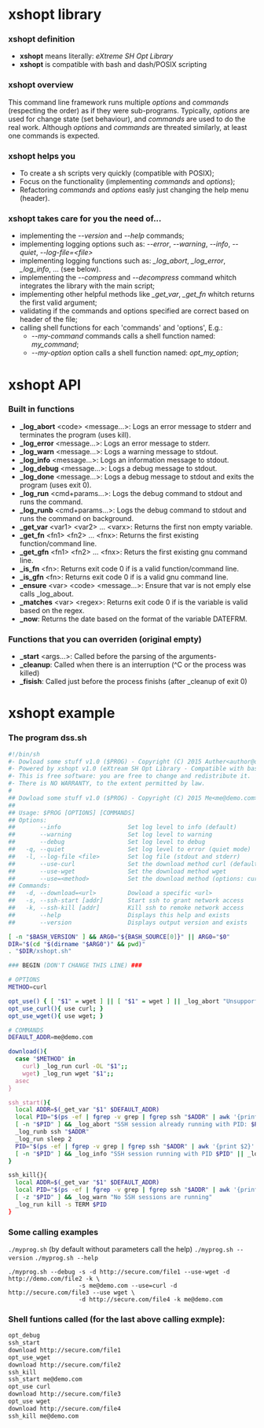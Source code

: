 # **xshopt** library

### **xshopt** definition
* **xshopt** means literally: *eXtreme SH Opt Library*
* **xshopt** is compatible with bash and dash/POSIX scripting

### **xshopt** overview
This command line framework runs multiple *options* and *commands* (respecting the order) as if they were sub-programs. Typically, *options* are used for change state (set behaviour), and *commands* are used to do the real work. Although *options* and *commands* are threated similarly, at least one commands is expected.

### **xshopt** helps you
* To create a sh scripts very quickly (compatible with POSIX);
* Focus on the functionality (implementing *commands* and *options*);
* Refactoring *commands* and *options* easly just changing the help menu (header).

### **xshopt** takes care for you the need of...
* implementing the *--version* and *--help* commands;
* implementing logging options such as: *--error*, *--warning*, *--info*, *--quiet*, *--log-file=\<file>*
* implementing logging functions such as: *_log_abort*, *_log_error*, *_log_info*, ... (see below).
* implementing the *--compress* and *--decompress* command whitch integrates the library with the main script;
* implementing other helpful methods like *_get_var*, *_get_fn* whitch returns the first valid argument;
* validating if the commands and options specified are correct based on header of the file;
* calling shell functions for each 'commands' and 'options', E.g.:
  * *--my-command* commands calls a shell function named: *my_command*;
  * *--my-option* option calls a shell function named: *opt_my_option*;

# **xshopt** API

### Built in functions
* **_log_abort** \<code> \<message...>: Logs an error message to stderr and terminates the program (uses kill).
* **_log_error** \<message...>: Logs an error message to stderr.
* **_log_warn** \<message...>: Logs a warning message to stdout.
* **_log_info** \<message...>: Logs an information message to stdout.
* **_log_debug** \<message...>: Logs a debug message to stdout.
* **_log_done** \<message...>: Logs a debug message to stdout and exits the program (uses exit 0).
* **_log_run** \<cmd+params...>: Logs the debug command to stdout and runs the command.
* **_log_runb** \<cmd+params...>: Logs the debug command to stdout and runs the command on background.
* **_get_var** \<var1> \<var2> ... \<varx>: Returns the first non empty variable.
* **_get_fn** \<fn1> \<fn2> ... \<fnx>: Returns the first existing function/command line.
* **_get_gfn** \<fn1> \<fn2> ... \<fnx>: Returs the first existing gnu command line.
* **_is_fn** \<fn>: Returns exit code 0 if is a valid function/command line.
* **_is_gfn** \<fn>: Returns exit code 0 if is a valid gnu command line.
* **_ensure** \<var> \<code> \<message...>: Ensure that var is not emply else calls _log_about.
* **_matches** \<var> \<regex>: Returns exit code 0 if is the variable is valid based on the regex.
* **_now**: Returns the date based on the format of the variable DATEFRM.

### Functions that you can overriden (original empty)
* **_start** \<args...>: Called before the parsing of the arguments-
* **_cleanup**: Called when there is an interruption (^C or the process was killed)
* **_fisish**: Called just before the process finishs (after _cleanup of exit 0)

# **xshopt** example

### The program dss.sh
```sh
#!/bin/sh
#- Dowload some stuff v1.0 ($PROG) - Copyright (C) 2015 Auther<author@domain.com> with MIT Licence
#- Powered by xshopt v1.0 (eXtream SH Opt Library - Compatible with bash and dash/POSIX)
#- This is free software: you are free to change and redistribute it.
#- There is NO WARRANTY, to the extent permitted by law.
# 
## Dowload some stuff v1.0 ($PROG) - Copyright (C) 2015 Me<me@demo.com> with MIT Licence
## 
## Usage: $PROG [OPTIONS] [COMMANDS]
## Options:
##       --info                   Set log level to info (default)
##       --warning                Set log level to warning
##       --debug                  Set log level to debug
##   -q, --quiet                  Set log level to error (quiet mode)
##   -l, --log-file <file>        Set log file (stdout and stderr)
##       --use-curl               Set the download method curl (default)
##       --use-wget               Set the download method wget
##       --use=<method>           Set the download method (options: curl, wget) - default curl
## Commands:
##   -d, --download=<url>         Dowload a specific <url>
##   -s, --ssh-start [addr]       Start ssh to grant network access
##   -k, --ssh-kill [addr]        Kill ssh to remoke network access
##       --help                   Displays this help and exists
##       --version                Displays output version and exists

[ -n "$BASH_VERSION" ] && ARG0="${BASH_SOURCE[0]}" || ARG0="$0"
DIR="$(cd "$(dirname "$ARG0")" && pwd)"
. "$DIR/xshopt.sh"

### BEGIN (DON'T CHANGE THIS LINE) ###

# OPTIONS
METHOD=curl

opt_use() { [ "$1" = wget ] || [ "$1" = wget ] || _log_abort "Unsupported method '$METHOD'."; METHOD="$1"; }
opt_use_curl(){ use curl; }
opt_use_wget(){ use wget; }

# COMMANDS
DEFAULT_ADDR=me@demo.com

download(){
  case "$METHOD" in
    curl) _log_run curl -OL "$1";;
    wget) _log_run wget "$1";;
  asec
}

ssh_start(){
  local ADDR=$(_get_var "$1" $DEFAULT_ADDR)
  local PID="$(ps -ef | fgrep -v grep | fgrep ssh "$ADDR" | awk '{print $2}' | xargs echo)"
  [ -n "$PID" ] && _log_abort "SSH session already running with PID: $PID"
  _log_runb ssh "$ADDR"
  _log_run sleep 2
  PID="$(ps -ef | fgrep -v grep | fgrep ssh "$ADDR" | awk '{print $2}' | xargs echo)"
  [ -n "$PID" ] && _log_info "SSH session running with PID $PID" || _log_abort "SSH session didn't started"
}

ssh_kill{}{
  local ADDR=$(_get_var "$1" $DEFAULT_ADDR)
  local PID="$(ps -ef | fgrep -v grep | fgrep ssh "$ADDR" | awk '{print $2}' | xargs echo)"
  [ -z "$PID" ] && _log_warn "No SSH sessions are running"
  _log_run kill -s TERM $PID
}
```

### Some calling examples
```./myprog.sh``` (by default without parameters call the help)
```./myprog.sh --version```
```./myprog.sh --help```
```
./myprog.sh --debug -s -d http://secure.com/file1 --use-wget -d http://demo.com/file2 -k \
                    -s me@demo.com --use=curl -d http://secure.com/file3 --use wget \
                    -d http://secure.com/file4 -k me@demo.com
```

### Shell funtions called (for the last above calling exmple):
```sh
opt_debug
ssh_start
download http://secure.com/file1
opt_use_wget
download http://secure.com/file2
ssh_kill
ssh_start me@demo.com
opt_use curl
download http://secure.com/file3
opt_use wget
download http://secure.com/file4
ssh_kill me@demo.com
```
